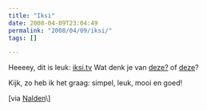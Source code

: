 ```yaml
---
title: "Iksi"
date: 2008-04-09T23:04:49
permalink: "2008/04/09/iksi/"
tags: []

---
```

Heeeey, dit is leuk: [iksi.tv](http://iksi.tv/ "http://iksi.tv/") Wat denk je van [deze?](http://iksi.tv/20080225 "http://iksi.tv/20080225") of [deze](http://iksi.tv/20070905 "http://iksi.tv/20070905")?

Kijk, zo heb ik het graag: simpel, leuk, mooi en goed!

\[via [Nalden](http://www.nalden.net/#/newsitem/320/ "http://www.nalden.net/#/newsitem/320/")\]
